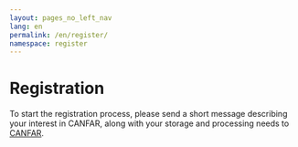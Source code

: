 ```yaml
---
layout: pages_no_left_nav
lang: en
permalink: /en/register/
namespace: register
---
```



# Registration

To start the registration process, please send a short message describing your interest in CANFAR, along with your
storage and processing needs to [CANFAR](mailto:cadc@nrc.gc.ca).
